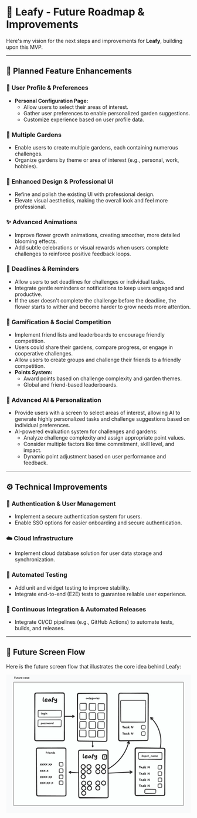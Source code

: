 # 🌿 Leafy - Future Roadmap & Improvements

Here's my vision for the next steps and improvements for **Leafy**, building upon this MVP.

---

## 🚀 **Planned Feature Enhancements**

### 👤 **User Profile & Preferences**
- **Personal Configuration Page:**
  - Allow users to select their areas of interest.
  - Gather user preferences to enable personalized garden suggestions.
  - Customize experience based on user profile data.

### 🌷 **Multiple Gardens**
- Enable users to create multiple gardens, each containing numerous challenges.
- Organize gardens by theme or area of interest (e.g., personal, work, hobbies).

### 🎨 **Enhanced Design & Professional UI**
- Refine and polish the existing UI with professional design.
- Elevate visual aesthetics, making the overall look and feel more professional.

### ✨ **Advanced Animations**
- Improve flower growth animations, creating smoother, more detailed blooming effects.
- Add subtle celebrations or visual rewards when users complete challenges to reinforce positive feedback loops.

### 📅 **Deadlines & Reminders**
- Allow users to set deadlines for challenges or individual tasks.
- Integrate gentle reminders or notifications to keep users engaged and productive.
- If the user doesn't complete the challenge before the deadline, the flower starts to wither and become harder to grow needs more attention.

### 🏅 **Gamification & Social Competition**
- Implement friend lists and leaderboards to encourage friendly competition.
- Users could share their gardens, compare progress, or engage in cooperative challenges.
- Allow users to create groups and challenge their friends to a friendly competition.
- **Points System:**
  - Award points based on challenge complexity and garden themes.
  - Global and friend-based leaderboards.

### 🤖 **Advanced AI & Personalization**
- Provide users with a screen to select areas of interest, allowing AI to generate highly personalized tasks and challenge suggestions based on individual preferences.
- AI-powered evaluation system for challenges and gardens:
  - Analyze challenge complexity and assign appropriate point values.
  - Consider multiple factors like time commitment, skill level, and impact.
  - Dynamic point adjustment based on user performance and feedback.

---

## ⚙️ **Technical Improvements**

### 🔐 **Authentication & User Management**
  - Implement a secure authentication system for users.
  - Enable SSO options for easier onboarding and secure authentication.

### ☁️ **Cloud Infrastructure**
  - Implement cloud database solution for user data storage and synchronization.

### 🧪 **Automated Testing**
- Add unit and widget testing to improve stability.
- Integrate end-to-end (E2E) tests to guarantee reliable user experience.

### 🔄 **Continuous Integration & Automated Releases**
- Integrate CI/CD pipelines (e.g., GitHub Actions) to automate tests, builds, and releases.

---

## 🌱 **Future Screen Flow**

Here is the future screen flow that illustrates the core idea behind Leafy:

![Screen Flow](assets/screenshots/future.png)



